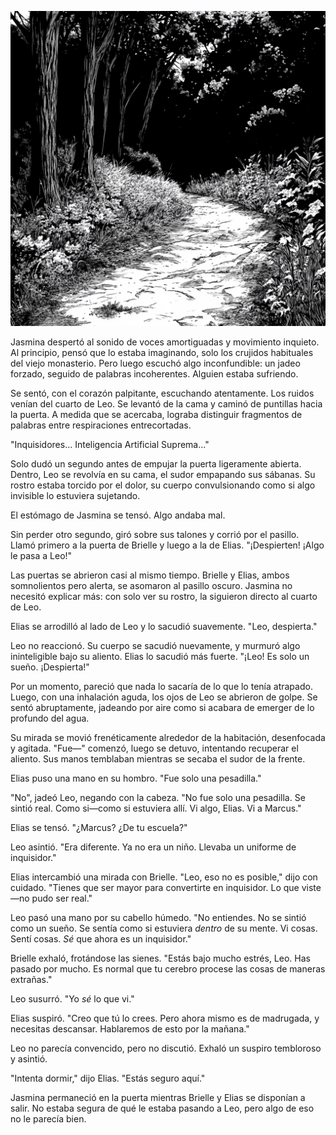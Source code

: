 ![Sendero](/assets/images/trail.png)

Jasmina despertó al sonido de voces amortiguadas y movimiento inquieto. Al principio, pensó que lo estaba imaginando, solo los crujidos habituales del viejo monasterio. Pero luego escuchó algo inconfundible: un jadeo forzado, seguido de palabras incoherentes. Alguien estaba sufriendo.

Se sentó, con el corazón palpitante, escuchando atentamente. Los ruidos venían del cuarto de Leo. Se levantó de la cama y caminó de puntillas hacia la puerta. A medida que se acercaba, lograba distinguir fragmentos de palabras entre respiraciones entrecortadas.

"Inquisidores... Inteligencia Artificial Suprema..."

Solo dudó un segundo antes de empujar la puerta ligeramente abierta. Dentro, Leo se revolvía en su cama, el sudor empapando sus sábanas. Su rostro estaba torcido por el dolor, su cuerpo convulsionando como si algo invisible lo estuviera sujetando.

El estómago de Jasmina se tensó. Algo andaba mal.

Sin perder otro segundo, giró sobre sus talones y corrió por el pasillo. Llamó primero a la puerta de Brielle y luego a la de Elias. "¡Despierten! ¡Algo le pasa a Leo!"

Las puertas se abrieron casi al mismo tiempo. Brielle y Elias, ambos somnolientos pero alerta, se asomaron al pasillo oscuro. Jasmina no necesitó explicar más: con solo ver su rostro, la siguieron directo al cuarto de Leo.

Elias se arrodilló al lado de Leo y lo sacudió suavemente. "Leo, despierta."

Leo no reaccionó. Su cuerpo se sacudió nuevamente, y murmuró algo ininteligible bajo su aliento. Elias lo sacudió más fuerte. "¡Leo! Es solo un sueño. ¡Despierta!"

Por un momento, pareció que nada lo sacaría de lo que lo tenía atrapado. Luego, con una inhalación aguda, los ojos de Leo se abrieron de golpe. Se sentó abruptamente, jadeando por aire como si acabara de emerger de lo profundo del agua.

Su mirada se movió frenéticamente alrededor de la habitación, desenfocada y agitada. "Fue—" comenzó, luego se detuvo, intentando recuperar el aliento. Sus manos temblaban mientras se secaba el sudor de la frente.

Elias puso una mano en su hombro. "Fue solo una pesadilla."

"No", jadeó Leo, negando con la cabeza. "No fue solo una pesadilla. Se sintió real. Como si—como si estuviera allí. Vi algo, Elias. Vi a Marcus."

Elias se tensó. "¿Marcus? ¿De tu escuela?"

Leo asintió. "Era diferente. Ya no era un niño. Llevaba un uniforme de inquisidor."

Elias intercambió una mirada con Brielle. "Leo, eso no es posible," dijo con cuidado. "Tienes que ser mayor para convertirte en inquisidor. Lo que viste—no pudo ser real."

Leo pasó una mano por su cabello húmedo. "No entiendes. No se sintió como un sueño. Se sentía como si estuviera *dentro* de su mente. Vi cosas. Sentí cosas. *Sé* que ahora es un inquisidor."

Brielle exhaló, frotándose las sienes. "Estás bajo mucho estrés, Leo. Has pasado por mucho. Es normal que tu cerebro procese las cosas de maneras extrañas."

Leo susurró. "Yo *sé* lo que vi."

Elias suspiró. "Creo que tú lo crees. Pero ahora mismo es de madrugada, y necesitas descansar. Hablaremos de esto por la mañana."

Leo no parecía convencido, pero no discutió. Exhaló un suspiro tembloroso y asintió.

"Intenta dormir," dijo Elias. "Estás seguro aquí."

Jasmina permaneció en la puerta mientras Brielle y Elias se disponían a salir. No estaba segura de qué le estaba pasando a Leo, pero algo de eso no le parecía bien.